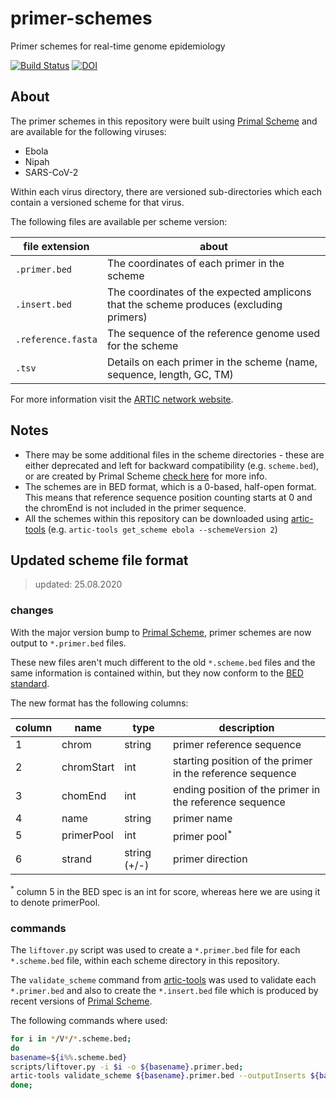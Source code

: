 # primer-schemes

Primer schemes for real-time genome epidemiology

[![Build Status](https://travis-ci.org/artic-network/primer-schemes.svg?branch=master)](https://travis-ci.org/artic-network/primer-schemes)
[![DOI](https://zenodo.org/badge/96756353.svg)](https://zenodo.org/badge/latestdoi/96756353)

## About

The primer schemes in this repository were built using [Primal Scheme](https://primalscheme.com/) and are available for the following viruses:

- Ebola
- Nipah
- SARS-CoV-2

Within each virus directory, there are versioned sub-directories which each contain a versioned scheme for that virus.

The following files are available per scheme version:

| file extension     | about                                                                                  |
| ------------------ | -------------------------------------------------------------------------------------- |
| `.primer.bed`      | The coordinates of each primer in the scheme                                           |
| `.insert.bed`      | The coordinates of the expected amplicons that the scheme produces (excluding primers) |
| `.reference.fasta` | The sequence of the reference genome used for the scheme                               |
| `.tsv`             | Details on each primer in the scheme (name, sequence, length, GC, TM)                  |

For more information visit the [ARTIC network website](https://artic.network/).

## Notes

- There may be some additional files in the scheme directories - these are either deprecated and left for backward compatibility (e.g. `scheme.bed`), or are created by Primal Scheme [check here](https://github.com/aresti/primalscheme) for more info.
- The schemes are in BED format, which is a 0-based, half-open format. This means that reference sequence position counting starts at 0 and the chromEnd is not included in the primer sequence.
- All the schemes within this repository can be downloaded using [artic-tools](https://github.com/will-rowe/artic-tools) (e.g. `artic-tools get_scheme ebola --schemeVersion 2`)

## Updated scheme file format

> updated: 25.08.2020

### changes

With the major version bump to [Primal Scheme](https://github.com/aresti/primalscheme), primer schemes are now output to `*.primer.bed` files.

These new files aren't much different to the old `*.scheme.bed` files and the same information is contained within, but they now conform to the [BED standard](https://genome.ucsc.edu/FAQ/FAQformat.html#format1).

The new format has the following columns:

| column | name       | type         | description                                               |
| ------ | ---------- | ------------ | --------------------------------------------------------- |
| 1      | chrom      | string       | primer reference sequence                                 |
| 2      | chromStart | int          | starting position of the primer in the reference sequence |
| 3      | chomEnd    | int          | ending position of the primer in the reference sequence   |
| 4      | name       | string       | primer name                                               |
| 5      | primerPool | int          | primer pool<sup>\*</sup>                                  |
| 6      | strand     | string (+/-) | primer direction                                          |

<sup>\*</sup> column 5 in the BED spec is an int for score, whereas here we are using it to denote primerPool.

### commands

The `liftover.py` script was used to create a `*.primer.bed` file for each `*.scheme.bed` file, within each scheme directory in this repository.

The `validate_scheme` command from [artic-tools](https://github.com/will-rowe/artic-tools) was used to validate each `*.primer.bed` and also to create the `*.insert.bed` file which is produced by recent versions of [Primal Scheme](https://github.com/aresti/primalscheme).

The following commands where used:

```bash
for i in */V*/*.scheme.bed;
do
basename=${i%%.scheme.bed}
scripts/liftover.py -i $i -o ${basename}.primer.bed;
artic-tools validate_scheme ${basename}.primer.bed --outputInserts ${basename}.insert.bed
done;
```
